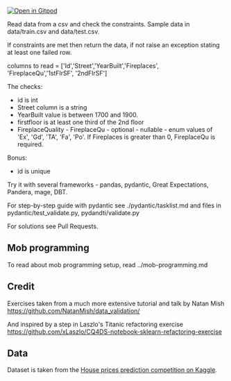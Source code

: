 
[![Open in Gitpod](https://gitpod.io/button/open-in-gitpod.svg)](https://gitpod.io/#https://github.com/tmylk/data-kata/tree/main/validation)

Read data from a csv and check the constraints. Sample data in data/train.csv and data/test.csv.

If constraints are met then return the data, if not raise an exception stating at least one failed row.

columns to read = ['Id','Street','YearBuilt','Fireplaces', 'FireplaceQu','1stFlrSF', '2ndFlrSF']

The checks:

 - id is int
 - Street column is a string
 - YearBuilt value is between 1700 and 1900.
 - firstfloor is at least one third of the 2nd floor
 - FireplaceQuality - FireplaceQu - optional - nullable - enum values of 'Ex', 'Gd', 'TA', 'Fa', 'Po'. If Fireplaces is greater than 0, FireplaceQu is required.
 

 Bonus:
 - id is unique



Try it with several frameworks - pandas, pydantic, Great Expectations, Pandera, mage, DBT.

For step-by-step guide with pydantic see ./pydantic/tasklist.md and files in pydantic/test_validate.py, pydandti/validate.py

For solutions see Pull Requests.

## Mob programming

To read about mob programming setup, read ../mob-programming.md


## Credit

Exercises taken from a much more extensive tutorial and talk by Natan Mish
https://github.com/NatanMish/data_validation/

And inspired by a step in Laszlo's Titanic refactoring exercise  https://github.com/xLaszlo/CQ4DS-notebook-sklearn-refactoring-exercise


## Data

Dataset is taken from the [House prices 
prediction competition on Kaggle](https://www.kaggle.com/competitions/home-data-for-ml-course/data). 
